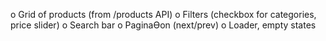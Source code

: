 o Grid of products (from /products API)
o Filters (checkbox for categories, price slider)
o Search bar
o PaginaƟon (next/prev)
o Loader, empty states
